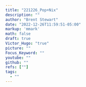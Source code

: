 ```yaml
---
title: "221226_Pop+Nix"
description: ""
author: "Brent Stewart"
date: "2022-12-26T11:59:51-05:00"
markup: 'mmark'
math: false
draft: true
Victor_Hugo: "true"
picture: ""
Focus_Keyword: ""
youtube: ""
github: ""
refs: [""]
tags:
  - ""
---
```


